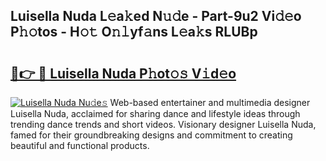 ## Luisella Nuda L𝚎a𝚔ed N𝚞𝚍e - Part-9u2 Vi𝚍𝚎o P𝚑𝚘tos - H𝚘𝚝 O𝚗𝚕yf𝚊ns L𝚎a𝚔s RLUBp

# <h2><a href="http://kfehnx.oniu.top/?m=Luisella+Nuda">🔗👉 🔴 Luisella Nuda P𝚑ot𝚘𝚜 V𝚒d𝚎o</a></h2>

[![Luisella Nuda Nu𝚍e𝚜](https://i.imgur.com/0qMVB7G.gif)](http://kfehnx.oniu.top/?m=Luisella+Nuda)
Web-based entertainer and multimedia designer Luisella Nuda, acclaimed for sharing dance and lifestyle ideas through trending dance trends and short videos. Visionary designer Luisella Nuda, famed for their groundbreaking designs and commitment to creating beautiful and functional products.  
